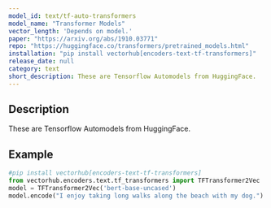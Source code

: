 ```yaml
---
model_id: text/tf-auto-transformers
model_name: "Transformer Models" 
vector_length: 'Depends on model.' 
paper: "https://arxiv.org/abs/1910.03771"
repo: "https://huggingface.co/transformers/pretrained_models.html"
installation: "pip install vectorhub[encoders-text-tf-transformers]"
release_date: null
category: text
short_description: These are Tensorflow Automodels from HuggingFace.
---
```


## Description

These are Tensorflow Automodels from HuggingFace.

## Example

```python
#pip install vectorhub[encoders-text-tf-transformers]
from vectorhub.encoders.text.tf_transformers import TFTransformer2Vec
model = TFTransformer2Vec('bert-base-uncased')
model.encode("I enjoy taking long walks along the beach with my dog.")
```
